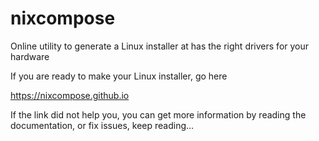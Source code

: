# nixcompose

Online utility to generate a Linux installer at has the right drivers for your hardware

If you are ready to make your Linux installer, go here

https://nixcompose.github.io

If the link did not help you, you can get more information by reading the documentation, or fix issues, keep reading...


